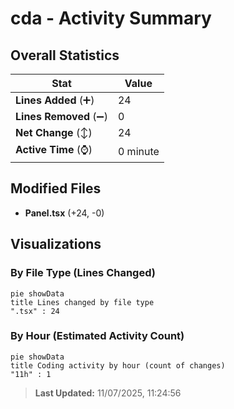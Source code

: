 # cda - Activity Summary 

## Overall Statistics

| Stat                   | Value                                                             |
| ---------------------- | ----------------------------------------------------------------- |
| **Lines Added** (➕)   | 24                                          |
| **Lines Removed** (➖) | 0                                        |
| **Net Change** (↕)    | 24                |
| **Active Time** (⌚)   | 0 minute |


## Modified Files
- **Panel.tsx** (+24, -0)

## Visualizations

### By File Type (Lines Changed)

```mermaid
pie showData
title Lines changed by file type
".tsx" : 24
```

### By Hour (Estimated Activity Count)

```mermaid
pie showData
title Coding activity by hour (count of changes)
"11h" : 1
```


> **Last Updated:** 11/07/2025, 11:24:56